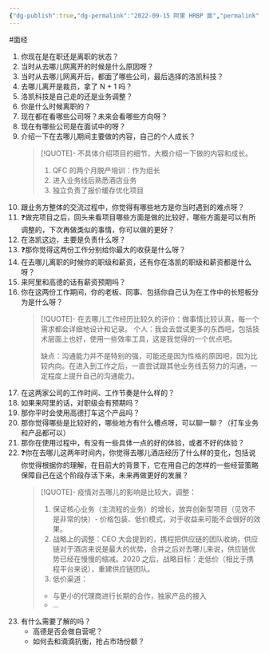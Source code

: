 ```yaml
---
{"dg-publish":true,"dg-permalink":"2022-09-15 阿里 HRBP 面","permalink":"/2022-09-15 阿里 HRBP 面/"}
---
```



#面经

1. 你现在是在职还是离职的状态？
2. 当时从去哪儿网离开的时候是什么原因呀？
3. 当时从去哪儿网离开后，都面了哪些公司，最后选择的洛凯科技？
4. 去哪儿离开是裁员，拿了 N + 1 吗？
5. 洛凯科技是自己走的还是业务调整？
6. 你是什么时候离职的？
7. 现在都在看哪些公司呀？未来会看哪些方向呀？
8. 现在有哪些公司是在面试中的呀？
9. 介绍一下在去哪儿期间主要做的内容，自己的个人成长？
	> [!QUOTE]-
	> 不具体介绍项目的细节，大概介绍一下做的内容和成长。
	> 1. QFC 的两个月脱产培训：作为组长
	> 2. 进入业务线后熟悉酒店业务
	> 3. 独立负责了报价缓存优化项目
10. 跟业务方整体的交流过程中，你觉得有哪些地方是你当时遇到的难点呀？
11. ❓做完项目之后，回头来看项目哪些方面是做的比较好，哪些方面是可以有所调整的，下次再做类似的事情，你可以做的更好？
12. 在洛凯这边，主要是负责什么呀？
13. ❓那你觉得这两份工作分别给你最大的收获是什么呀？
14. 在去哪儿离职的时候你的职级和薪资，还有你在洛凯的职级和薪资都是什么呀？
15. 来阿里和高德的话有薪资预期吗？
16. 你在这两份工作期间，你的老板、同事、包括你自己认为在工作中的长短板分为是什么呀？
	> [!QUOTE]-
	> 在去哪儿工作经历比较久的评价：做事情比较认真，每一个需求都会详细地设计和记录。
	> 个人：我会去尝试更多的东西吧，包括技术层面上也好，使用一些效率工具，这是我觉得的一个优点吧。
	> 
	> 缺点：沟通能力并不是特别的强，可能还是因为性格的原因吧，因为比较内向。在进入到工作之后，一直尝试跟其他业务线去努力的沟通，一定程度上提升自己的沟通能力。
17. 在这两家公司的工作时间、工作节奏是什么样的？
18. 如果来阿里的话，对职级会有预期吗？
19. 那你平时会使用高德打车这个产品吗？
20. 那你觉得哪些是比较好的，哪些地方有什么槽点呀，可以聊一聊？（打车业务和产品都可以）
21. 那你在使用过程中，有没有一些具体一点的好的体验，或者不好的体验？
22. ❓你在去哪儿这两年时间内，你觉得去哪儿酒店经历了什么样的变化，包括说你觉得根据你的理解，在目前大的背景下，它在用自己的怎样的一些经营策略保障自己在这个阶段存活下来，未来再做更好的发展？
	> [!QUOTE]-
	> 疫情对去哪儿的影响是比较大，调整：
	> 1. 保证核心业务（主流程的业务）的增长，放弃创新型项目（见效不是非常的快）- 价格包装、低价模式，对于收益来可能不会很好的效果。
	> 2. 战略上的调整：CEO 大会提到的，携程把供应链的团队收纳，供应链对于酒店来说是最大的优势，合并之后对去哪儿来说，供应链优势已经在慢慢的缩减。2020 之后，战略目标：走低价（相比于携程平台来说），重建供应链团队。
	> 3. 低价渠道： 
	> - 与更小的代理商进行长期的合作，独家产品的接入
	> - ...
23. 有什么需要了解的吗？
	- 高德是否会做自营呢？
	- 如何去和滴滴抗衡，抢占市场份额？